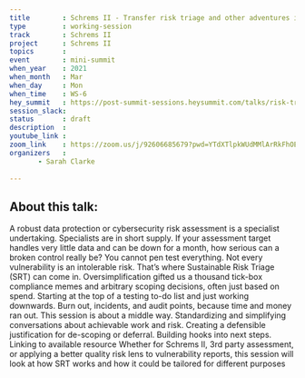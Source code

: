 ```yaml
---
title        : Schrems II - Transfer risk triage and other adventures in scoping
type         : working-session
track        : Schrems II
project      : Schrems II
topics       :
event        : mini-summit
when_year    : 2021
when_month   : Mar
when_day     : Mon
when_time    : WS-6
hey_summit   : https://post-summit-sessions.heysummit.com/talks/risk-triage-methodology/
session_slack:
status       : draft
description  : 
youtube_link : 
zoom_link    : https://zoom.us/j/92606685679?pwd=YTdXTlpkWUdMMlArRkFhOERBcXJVUT09
organizers   : 
       - Sarah Clarke
      
---
```

## About this talk:
A robust data protection or cybersecurity risk assessment is a specialist undertaking. Specialists are in short supply. 
If your assessment target handles very little data and can be down for a month, how serious can a broken control really be? 
You cannot pen test everything. Not every vulnerability is an intolerable risk. That’s where Sustainable Risk Triage (SRT) can come in. 
Oversimplification gifted us a thousand tick-box compliance memes and arbitrary scoping decisions, often just based on spend. 
Starting at the top of a testing to-do list and just working downwards. Burn out, incidents, and audit points, because time and money ran out. 
This session is about a middle way. Standardizing and simplifying conversations about achievable work and risk. 
Creating a defensible justification for de-scoping or deferral. Building hooks into next steps. 
Linking to available resource Whether for Schrems II, 3rd party assessment, or applying a better quality risk lens to vulnerability reports, 
this session will look at how SRT works and how it could be tailored for different purposes

